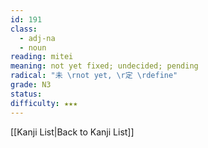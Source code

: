 ```yaml
---
id: 191
class:
  - adj-na
  - noun
reading: mitei
meaning: not yet fixed; undecided; pending
radical: "未 \rnot yet, \r定 \rdefine"
grade: N3
status:
difficulty: ★★★
---
```

[[Kanji List|Back to Kanji List]]